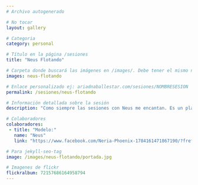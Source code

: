 ```yaml
---
# Archivo autogenerado

# No tocar
layout: gallery

# Categoria
category: personal

# Título en la página /sesiones
title: "Neus Flotando"

# Carpeta donde buscará las imágenes en /images/. Debe tener el mismo nombre y sin espacios
images: neus-flotando

# Enlace personalizado ej: ariadnaballestar.com/sesiones/NOMBRESESION
permalink: /sesiones/neus-flotando

# Información detallada sobre la sesión
description: "Como siempre las sesiones con Neus me encantan. Es un placer poder contar con gente con la que probar cosas nuevas y hacer cositas diferentes. ¡Estoy deseando repetir con ella pronto!"

# Colaboradores
colaboradores:
 - title: "Modelo:"
   name: "Neus"
   link: "https://www.facebook.com/Neria-Phoenix-1784161471867190/?fref=ts"

# Para jekyll-seo-tag
image: /images/neus-flotando/portada.jpg

# Imagenes de flickr
flickralbum: 72157686164958794
---
```

